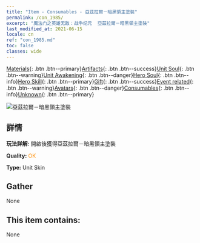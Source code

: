 ```yaml
---
title: "Item - Consumables - 亞茲拉爾－暗黑領主塗裝"
permalink: /con_1985/
excerpt: "魔法门之英雄无敌：战争纪元  亞茲拉爾－暗黑領主塗裝"
last_modified_at: 2021-06-15
locale: cn
ref: "con_1985.md"
toc: false
classes: wide
---
```

 [Materials](/ItemsCN/){: .btn .btn--primary}[Artifacts](/ItemsCN/Artifacts/){: .btn .btn--success}[Unit Soul](/ItemsCN/UnitSoul/){: .btn .btn--warning}[Unit Awakening](/ItemsCN/UnitAwakening/){: .btn .btn--danger}[Hero Soul](/ItemsCN/HeroSoul/){: .btn .btn--info}[Hero Skill](/ItemsCN/HeroSkill/){: .btn .btn--primary}[Gift](/ItemsCN/Gift/){: .btn .btn--success}[Event related](/ItemsCN/Events/){: .btn .btn--warning}[Avatars](/ItemsCN/Avatars/){: .btn .btn--danger}[Consumables](/ItemsCN/Consumables/){: .btn .btn--info}[Unknown](/ItemsCN/Unknown/){: .btn .btn--primary}

 ![亞茲拉爾－暗黑領主塗裝](/images/u/ti_sishenpifu2.jpg)

## 詳情
 **玩法詳解:** 開啟後獲得亞茲拉爾－暗黑領主塗裝

 **Quality:** <span style="color: #FF8C00">OK</span>

 **Type:** Unit Skin

## Gather

  None

## This item contains:

  None

